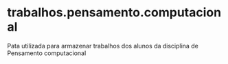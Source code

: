 # trabalhos.pensamento.computacional
Pata utilizada para armazenar trabalhos dos alunos da disciplina de Pensamento computacional
